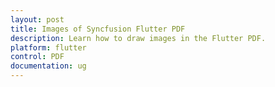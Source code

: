 ```yaml
---
layout: post
title: Images of Syncfusion Flutter PDF
description: Learn how to draw images in the Flutter PDF.
platform: flutter
control: PDF
documentation: ug
---
```


